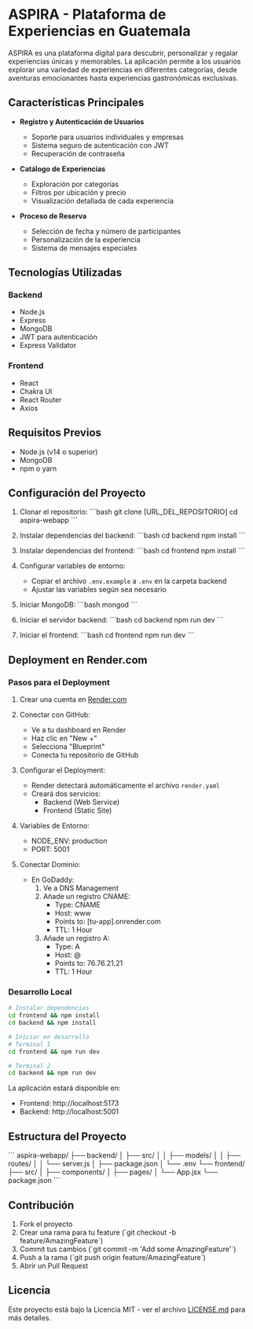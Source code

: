 # ASPIRA - Plataforma de Experiencias en Guatemala

ASPIRA es una plataforma digital para descubrir, personalizar y regalar experiencias únicas y memorables. La aplicación permite a los usuarios explorar una variedad de experiencias en diferentes categorías, desde aventuras emocionantes hasta experiencias gastronómicas exclusivas.

## Características Principales

- **Registro y Autenticación de Usuarios**
  - Soporte para usuarios individuales y empresas
  - Sistema seguro de autenticación con JWT
  - Recuperación de contraseña

- **Catálogo de Experiencias**
  - Exploración por categorías
  - Filtros por ubicación y precio
  - Visualización detallada de cada experiencia

- **Proceso de Reserva**
  - Selección de fecha y número de participantes
  - Personalización de la experiencia
  - Sistema de mensajes especiales

## Tecnologías Utilizadas

### Backend
- Node.js
- Express
- MongoDB
- JWT para autenticación
- Express Validator

### Frontend
- React
- Chakra UI
- React Router
- Axios

## Requisitos Previos

- Node.js (v14 o superior)
- MongoDB
- npm o yarn

## Configuración del Proyecto

1. Clonar el repositorio:
\`\`\`bash
git clone [URL_DEL_REPOSITORIO]
cd aspira-webapp
\`\`\`

2. Instalar dependencias del backend:
\`\`\`bash
cd backend
npm install
\`\`\`

3. Instalar dependencias del frontend:
\`\`\`bash
cd frontend
npm install
\`\`\`

4. Configurar variables de entorno:
   - Copiar el archivo `.env.example` a `.env` en la carpeta backend
   - Ajustar las variables según sea necesario

5. Iniciar MongoDB:
\`\`\`bash
mongod
\`\`\`

6. Iniciar el servidor backend:
\`\`\`bash
cd backend
npm run dev
\`\`\`

7. Iniciar el frontend:
\`\`\`bash
cd frontend
npm run dev
\`\`\`

## Deployment en Render.com

### Pasos para el Deployment

1. Crear una cuenta en [Render.com](https://render.com)

2. Conectar con GitHub:
   - Ve a tu dashboard en Render
   - Haz clic en "New +"
   - Selecciona "Blueprint"
   - Conecta tu repositorio de GitHub

3. Configurar el Deployment:
   - Render detectará automáticamente el archivo `render.yaml`
   - Creará dos servicios:
     - Backend (Web Service)
     - Frontend (Static Site)

4. Variables de Entorno:
   - NODE_ENV: production
   - PORT: 5001

5. Conectar Dominio:
   - En GoDaddy:
     1. Ve a DNS Management
     2. Añade un registro CNAME:
        - Type: CNAME
        - Host: www
        - Points to: [tu-app].onrender.com
        - TTL: 1 Hour
     3. Añade un registro A:
        - Type: A
        - Host: @
        - Points to: 76.76.21.21
        - TTL: 1 Hour

### Desarrollo Local

```bash
# Instalar dependencias
cd frontend && npm install
cd backend && npm install

# Iniciar en desarrollo
# Terminal 1
cd frontend && npm run dev

# Terminal 2
cd backend && npm run dev
```

La aplicación estará disponible en:
- Frontend: http://localhost:5173
- Backend: http://localhost:5001

## Estructura del Proyecto

\`\`\`
aspira-webapp/
├── backend/
│   ├── src/
│   │   ├── models/
│   │   ├── routes/
│   │   └── server.js
│   ├── package.json
│   └── .env
└── frontend/
    ├── src/
    │   ├── components/
    │   ├── pages/
    │   └── App.jsx
    └── package.json
\`\`\`

## Contribución

1. Fork el proyecto
2. Crear una rama para tu feature (\`git checkout -b feature/AmazingFeature\`)
3. Commit tus cambios (\`git commit -m 'Add some AmazingFeature'\`)
4. Push a la rama (\`git push origin feature/AmazingFeature\`)
5. Abrir un Pull Request

## Licencia

Este proyecto está bajo la Licencia MIT - ver el archivo [LICENSE.md](LICENSE.md) para más detalles.
